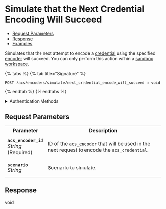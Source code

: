 # Simulate that the Next Credential Encoding Will Succeed

- [Request Parameters](./#request-parameters)
- [Response](./#response)
- [Examples](./#examples)

Simulates that the next attempt to encode a [credential](../../../../capability-guides/access-systems/managing-credentials.md) using the specified [encoder](../../../../capability-guides/access-systems/working-with-card-encoders-and-scanners/README.md) will succeed. You can only perform this action within a [sandbox workspace](../../../../core-concepts/workspaces/README.md#sandbox-workspaces).

{% tabs %}
{% tab title="Signature" %}
```
POST /acs/encoders/simulate/next_credential_encode_will_succeed ⇒ void
```
{% endtab %}
{% endtabs %}

<details>

<summary>Authentication Methods</summary>

- API key
- Personal access token
  <br>Must also include the `seam-workspace` header in the request.

To learn more, see [Authentication](https://docs.seam.co/latest/api/authentication).
</details>

## Request Parameters

<table>
<tr><th width="25%">Parameter</th><th>Description</th></tr>
<tr><td><strong><code>acs_encoder_id</code></strong> <i>String</i> (Required)</td>
<td>

ID of the `acs_encoder` that will be used in the next request to encode the `acs_credential`.
</td></tr>
<tr><td><strong><code>scenario</code></strong> <i>String</i></td>
<td>

Scenario to simulate.
</td></tr>
</table>

## Response

void
